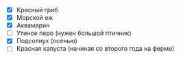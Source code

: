- [x] Красный гриб
- [x] Морской еж
- [x] Аквамарин
- [ ] Утиное перо (нужен большой птичник)
- [x] Подсолнух (осенью)
- [ ] Красная капуста (начиная со второго года на ферме)